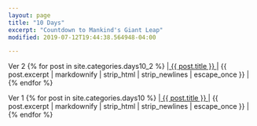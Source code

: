 ```yaml
---
layout: page
title: "10 Days"
excerpt: "Countdown to Mankind's Giant Leap"
modified: 2019-07-12T19:44:38.564948-04:00

---
```



Ver 2
{% for post in site.categories.days10_2 %}
|<a href="{{ site.url }}{{ post.url }}"> {{ post.title }} </a> | {{ post.excerpt  | markdownify | strip_html | strip_newlines | escape_once }} |
{% endfor %}


Ver 1
{% for post in site.categories.days10 %}
|<a href="{{ site.url }}{{ post.url }}"> {{ post.title }} </a> | {{ post.excerpt  | markdownify | strip_html | strip_newlines | escape_once }} |
{% endfor %}
